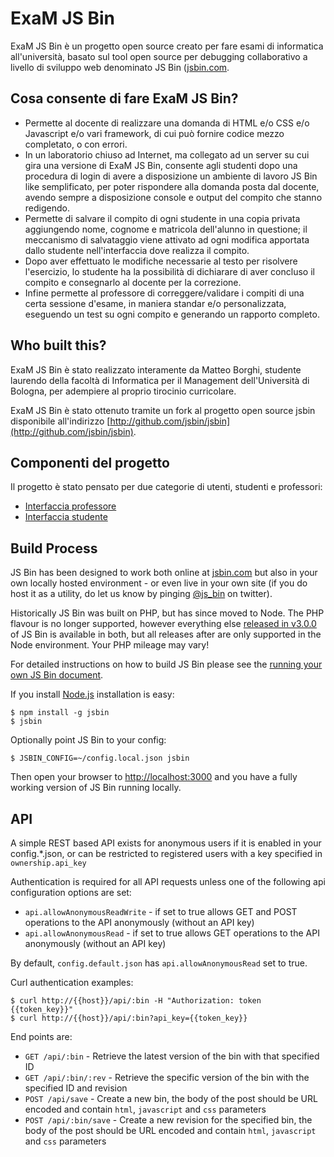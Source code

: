 # ExaM JS Bin

ExaM JS Bin è un progetto open source creato per fare esami di informatica all'università, basato sul tool open source per debugging collaborativo a livello di sviluppo web denominato JS Bin ([jsbin.com]((http://jsbin.com)).

## Cosa consente di fare ExaM JS Bin?

* Permette al docente di realizzare una domanda di HTML e/o CSS e/o Javascript e/o vari framework, di cui può fornire codice mezzo completato, o con errori.
* In un laboratorio chiuso ad Internet, ma collegato ad un server su cui gira una versione di ExaM JS Bin, consente agli studenti dopo una procedura di login di avere a disposizione un ambiente di lavoro JS Bin like semplificato, per poter rispondere alla domanda posta dal docente, avendo sempre a disposizione console e output del compito che stanno redigendo. 
* Permette di salvare il compito di ogni studente in una copia privata aggiungendo nome, cognome e matricola dell'alunno in questione; il meccanismo di salvataggio viene attivato ad ogni modifica apportata dallo studente nell'interfaccia dove realizza il compito. 
* Dopo aver effettuato le modifiche necessarie al testo per risolvere l'esercizio, lo studente ha la possibilità di dichiarare di aver concluso il compito e consegnarlo al docente per la correzione.
* Infine permette al professore di correggere/validare i compiti di una certa sessione d'esame, in maniera standar e/o personalizzata, eseguendo un test su ogni compito e generando un rapporto completo.

## Who built this?

ExaM JS Bin è stato realizzato interamente da Matteo Borghi, studente laurendo della facoltà di Informatica per il Management dell'Università di Bologna, per adempiere al proprio tirocinio curricolare.

ExaM JS Bin è stato ottenuto tramite un fork al progetto open source jsbin disponibile all'indirizzo [http://github.com/jsbin/jsbin](http://github.com/jsbin/jsbin).

## Componenti del progetto

Il progetto è stato pensato per due categorie di utenti, studenti e professori:
* [Interfaccia professore](/docs/professor-interface.md)
* [Interfaccia studente](/docs/student-interface.md)
    

## Build Process

JS Bin has been designed to work both online at [jsbin.com](http://jsbin.com) but also in your own locally hosted environment - or even live in your own site (if you do host it as a utility, do let us know by pinging [@js_bin](http://twitter.com/js_bin) on twitter).

Historically JS Bin was built on PHP, but has since moved to Node. The PHP flavour is no longer supported, however everything else [released in v3.0.0](https://github.com/jsbin/jsbin/tags) of JS Bin is available in both, but all releases after are only supported in the Node environment. Your PHP mileage may vary!

For detailed instructions on how to build JS Bin please see the [running your own JS Bin document](/docs/running-your-own-jsbin.md).

If you install [Node.js](http://nodejs.org) installation is easy:

    $ npm install -g jsbin
    $ jsbin

Optionally point JS Bin to your config:

    $ JSBIN_CONFIG=~/config.local.json jsbin

Then open your browser to [http://localhost:3000](http://localhost:3000) and you have a fully working version of JS Bin running locally.

## API

A simple REST based API exists for anonymous users if it is enabled in your config.\*.json, or can be restricted to registered users with a key specified in `ownership.api_key`

Authentication is required for all API requests unless one of the following api configuration options are set:

- `api.allowAnonymousReadWrite` - if set to true allows GET and POST operations to the API anonymously (without an API key)
- `api.allowAnonymousRead` - if set to true allows GET operations to the API anonymously (without an API key)

By default, `config.default.json` has `api.allowAnonymousRead` set to true.

Curl authentication examples:

```
$ curl http://{{host}}/api/:bin -H "Authorization: token {{token_key}}"
$ curl http://{{host}}/api/:bin?api_key={{token_key}}
```

End points are:

- `GET /api/:bin` - Retrieve the latest version of the bin with that specified ID
- `GET /api/:bin/:rev` - Retrieve the specific version of the bin with the specified ID and revision
- `POST /api/save` - Create a new bin, the body of the post should be URL encoded and contain `html`, `javascript` and `css` parameters
- `POST /api/:bin/save` - Create a new revision for the specified bin, the body of the post should be URL encoded and contain `html`, `javascript` and `css` parameters